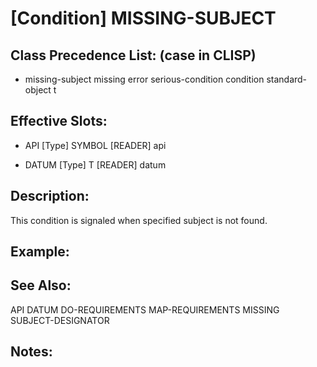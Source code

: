 # [Condition] MISSING-SUBJECT

## Class Precedence List: (case in CLISP)

* missing-subject missing error serious-condition condition standard-object t

## Effective Slots:

* API [Type] SYMBOL
[READER] api

* DATUM [Type] T
[READER] datum

## Description:
This condition is signaled when specified subject is not found.

## Example:

## See Also:

API
DATUM
DO-REQUIREMENTS
MAP-REQUIREMENTS
MISSING
SUBJECT-DESIGNATOR

## Notes:

